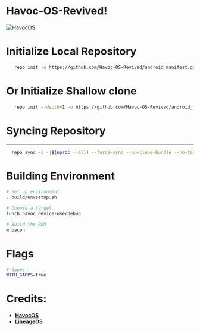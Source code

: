 Havoc-OS-Revived!
===========

![HavocOS](https://raw.githubusercontent.com/Havoc-OS-Revived/android_manifest/eleven/assets/banner.jpg)
<p align="center">

# Initialize Local Repository #
```bash
   repo init -u https://github.com/Havoc-OS-Revived/android_manifest.git -b eleven --git-lfs
```

# Or Initialize Shallow clone #
```bash
   repo init --depth=1 -u https://github.com/Havoc-OS-Revived/android_manifest.git -b eleven --git-lfs
```

# Syncing Repository # 
----------------

```bash
  repo sync -c -j$(nproc --all) --force-sync --no-clone-bundle --no-tags
```

# Building Environment #
```bash   
# Set up environment
. build/envsetup.sh

# Choose a target
lunch havoc_device-userdebug

# Build the ROM
m bacon
```

# Flags #
```bash   
# Gapps
WITH_GAPPS=true
```
Credits:
 =======
 * [**HavocOS**](https://github.com/Havoc-OS)
 * [**LineageOS**](https://github.com/LineageOS)
